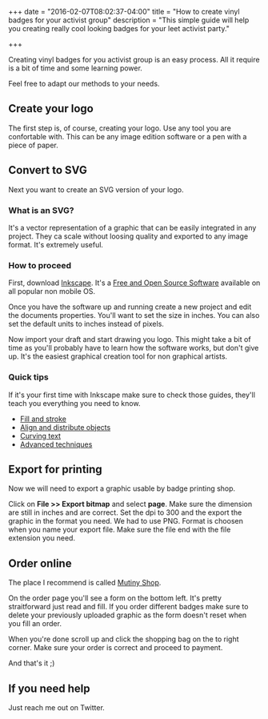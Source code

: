 +++
date = "2016-02-07T08:02:37-04:00"
title = "How to create vinyl badges for your activist group"
description = "This simple guide will help you creating really cool looking badges for your leet activist party."

+++

Creating vinyl badges for you activist group is an easy process. All it require is a bit of time and some learning power.

Feel free to adapt our methods to your needs.

## Create your logo

The first step is, of course, creating your logo. Use any tool you are confortable with. This can be any image edition software or a pen with a piece of paper.

## Convert to SVG

Next you want to create an SVG version of your logo.

### What is an SVG?

It's a vector representation of a graphic that can be easily integrated in any project. They ca scale without loosing quality and exported to any image format. It's extremely useful.

### How to proceed

First, download [Inkscape](https://inkscape.org/en/download/). It's a [Free and Open Source Software](/what-is-free-software/) available on all popular non mobile OS.

Once you have the software up and running create a new project and edit the documents properties. You'll want to set the size in inches. You can also set the default units to inches instead of pixels.

Now import your draft and start drawing you logo. This might take a bit of time as you'll probably have to learn how the software works, but don't give up. It's the easiest graphical creation tool for non graphical artists.

### Quick tips

If it's your first time with Inkscape make sure to check those guides, they'll teach you everything you need to know.

* [Fill and stroke][ink-stroke]
* [Align and distribute objects][ink-align]
* [Curving text][ink-curve]
* [Advanced techniques][ink-advanced]

[ink-stroke]:http://www.wikihow.com/Use-the-Fill-and-Stroke-Functions-in-Inkscape
[ink-align]:http://design.tutsplus.com/tutorials/helpful-align-and-distribute-tips-when-using-inkscape--vector-21032
[ink-curve]:http://goinkscape.com/how-to-curve-text-in-inkscape/
[ink-advanced]:https://inkscape.org/en/doc/tutorials/advanced/tutorial-advanced.en.html

## Export for printing

Now we will need to export a graphic usable by badge printing shop.

Click on **File >> Export bitmap** and select **page**. Make sure the dimension are still in inches and are correct. Set the dpi to 300 and the export the graphic in the format you need. We had to use PNG. Format is choosen when you name your export file. Make sure the file end with the file extension you need.

## Order online

The place I recommend is called [Mutiny Shop](http://www.mutinyshop.com/custom-artwork-and-logo-patches.html).

On the order page you'll see a form on the bottom left. It's pretty straitforward just read and fill. If you order different badges make sure to delete your previously uploaded graphic as the form doesn't reset when you fill an order.

When you're done scroll up and click the shopping bag on the to right corner. Make sure your order is correct and proceed to payment.

And that's it ;)

## If you need help

Just reach me out on Twitter.

